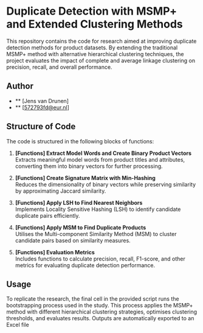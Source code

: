 # Duplicate Detection with MSMP+ and Extended Clustering Methods

This repository contains the code for research aimed at improving duplicate detection methods for product datasets. By extending the traditional MSMP+ method with alternative hierarchical clustering techniques, the project evaluates the impact of complete and average linkage clustering on precision, recall, and overall performance.

## Author
- ** [Jens van Drunen]
- ** [572793fd@eur.nl]

## Structure of Code

The code is structured in the following blocks of functions:

1. **[Functions] Extract Model Words and Create Binary Product Vectors**  
   Extracts meaningful model words from product titles and attributes, converting them into binary vectors for further processing.

2. **[Functions] Create Signature Matrix with Min-Hashing**  
   Reduces the dimensionality of binary vectors while preserving similarity by approximating Jaccard similarity.

3. **[Functions] Apply LSH to Find Nearest Neighbors**  
   Implements Locality Sensitive Hashing (LSH) to identify candidate duplicate pairs efficiently.

4. **[Functions] Apply MSM to Find Duplicate Products**  
   Utilises the Multi-component Similarity Method (MSM) to cluster candidate pairs based on similarity measures.

5. **[Functions] Evaluation Metrics**  
   Includes functions to calculate precision, recall, F1-score, and other metrics for evaluating duplicate detection performance.

## Usage

To replicate the research, the final cell in the provided script runs the bootstrapping process used in the study. This process applies the MSMP+ method with different hierarchical clustering strategies, optimises clustering thresholds, and evaluates results. Outputs are automatically exported to an Excel file
